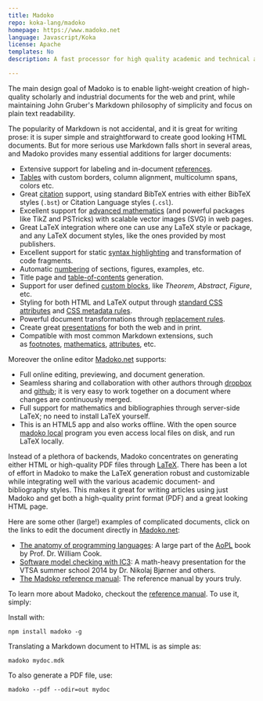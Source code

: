 ```yaml
---
title: Madoko
repo: koka-lang/madoko
homepage: https://www.madoko.net
language: Javascript/Koka
license: Apache
templates: No
description: A fast processor for high quality academic and technical articles from Markdown and LaTeX.

---
```


The main design goal of Madoko is to enable light-weight creation of
high-quality scholarly and industrial documents for the web and print,
while maintaining John Gruber's Markdown philosophy of simplicity and
focus on plain text readability.

The popularity of Markdown is not accidental, and it is great for
writing prose: it is super simple and straightforward to create good
looking HTML documents. But for more serious use Markdown falls short in
several areas, and Madoko provides many essential additions for larger
documents:

-   Extensive support for labeling and
    in-document [references](http://madoko.org/reference.html#sec-ids-labels).
-   [Tables](http://madoko.org/reference.html#sec-table) with custom
    borders, column alignment, multicolumn spans, colors etc.
-   Great [citation](http://madoko.org/reference.html#sec-bib) support,
    using standard BibTeX entries with either BibTeX styles (`.bst`) or
    Citation Language styles (`.csl`).
-   Excellent support for [advanced
    mathematics](http://madoko.org/reference.html#sec-math) (and
    powerful packages like TikZ and PSTricks) with scalable vector
    images (SVG) in web pages.
-   Great LaTeX integration where one can use any LaTeX style or package, and
    any LaTeX document styles, like the ones provided by most
    publishers.
-   Excellent support for static [syntax
    highlighting](http://madoko.org/reference.html#sec-pre) and
    transformation of code fragments.
-   Automatic [numbering](http://madoko.org/reference.html#sec-numbering)
    of sections, figures, examples, etc.
-   Title page
    and [table-of-contents](http://madoko.org/reference.html#sec-special)
    generation.
-   Support for user defined [custom
    blocks](http://madoko.org/reference.html#sec-custom), like
    *Theorem*, *Abstract*, *Figure*, etc.
-   Styling for both HTML and LaTeX output through [standard CSS
    attributes](http://madoko.org/reference.html#sec-css) and [CSS
    metadata rules](http://madoko.org/reference.html#sec-rules).
-   Powerful document transformations through [replacement
    rules](http://madoko.org/reference.html#sec-replace).
-   Create
    great [presentations](http://madoko.org/reference.html#sec-presentations)
    for both the web and in print.
-   Compatible with most common Markdown extensions, such
    as [footnotes](http://madoko.org/reference.html#sec-footnotes),
    [mathematics](http://madoko.org/reference.html#sec-math), [attributes](http://madoko.org/reference.html#sec-attr),
    etc.

Moreover the online editor [Madoko.net](https://www.madoko.net/)
supports:

-   Full online editing, previewing, and document generation.
-   Seamless sharing and collaboration with other authors
    through [dropbox](https://www.dropbox.com/home)
    and [github](https://github.com/); it is very easy to work together
    on a document where changes are continuously merged.
-   Full support for mathematics and bibliographies through server-side
    LaTeX; no need to install LaTeX yourself.
-   This is an HTML5 app and also works offline. With the open source [madoko
    local](https://www.npmjs.com/package/madoko-local) program you even
    access local files on disk, and run LaTeX locally.

Instead of a plethora of backends, Madoko concentrates on generating
either HTML or high-quality PDF files
through [LaTeX](http://en.wikibooks.org/wiki/LaTeX). There has been a
lot of effort in Madoko to make the LaTeX generation robust and
customizable while integrating well with the various academic document-
and bibliography styles. This makes it great for writing articles using
just Madoko and get both a high-quality print format (PDF) and a great
looking HTML page.


Here are some other (large!) examples of complicated documents, click on
the links to edit the document directly
in [Madoko.net](https://www.madoko.net/):

-   [The anatomy of programming
    languages](https://www.madoko.net/editor.html?#url=http://research.microsoft.com/en-us/um/people/daan/madoko/samples/AoPL/anatomy.mdk&options=%7B%22delayedUpdate%22:%22true%22%7D):
    A large part of the [AoPL](https://github.com/w7cook/AoPL) book by
    Prof. Dr. William Cook.
-   [Software model checking with
    IC3](https://www.madoko.net/editor.html?#url=http://research.microsoft.com/en-us/um/people/daan/madoko/samples/horn/horn.mdk&options=%7B%22delayedUpdate%22:%22true%22%7D):
    A math-heavy presentation for the VTSA summer school 2014 by Dr.
    Nikolaj Bjørner and others.
-   [The Madoko reference
    manual](https://www.madoko.net/editor.html?#url=http://research.microsoft.com/en-us/um/people/daan/madoko/samples/reference/reference.mdk&options=%7B%22delayedUpdate%22:%22true%22%7D):
    The reference manual by yours truly.

To learn more about Madoko, checkout the [reference manual](http://madoko.org/reference.html). To use it, simply:

Install with:

```
npm install madoko -g
``` 
Translating a Markdown document to HTML is as simple as:

```
madoko mydoc.mdk
```
To also generate a PDF file, use:

```
madoko --pdf --odir=out mydoc
```

